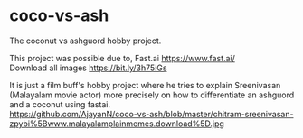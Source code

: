 # coco-vs-ash
The coconut vs ashguord hobby project.  

This project was possible due to,
Fast.ai https://www.fast.ai/  
Download all images https://bit.ly/3h75iGs  

It is just a film buff's hobby project where he tries to explain Sreenivasan (Malayalam movie actor) more precisely on how to differentiate an ashguord and a coconut using fastai.  
https://github.com/AjayanN/coco-vs-ash/blob/master/chitram-sreenivasan-zpybi%5Bwww.malayalamplainmemes.download%5D.jpg

